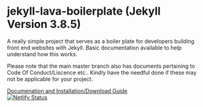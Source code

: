 # jekyll-lava-boilerplate (Jekyll Version 3.8.5)
A really simple project that serves as a boiler plate for developers building front end websites with Jekyll. Basic documentation available to help understand how this works.

Please note that the main master branch also has documents pertaining to Code Of Conduct/Liscence etc.. Kindly have the needful done if these may not be applicable for your project.

<a href="https://sricharankrishnan.github.io/jekyll-lava-boilerplate/" target="_blank">Documenation and Installation/Download Guide</a>
<br/>
[![Netlify Status](https://api.netlify.com/api/v1/badges/ae9591c2-5ac3-48bf-839e-da5b94fac379/deploy-status)](https://app.netlify.com/sites/jekyll-lava-boilerplater/deploys)
